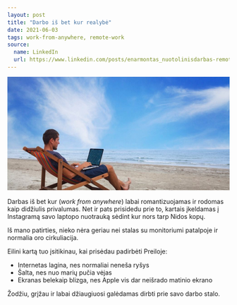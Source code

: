 ```yaml
---
layout: post
title: "Darbo iš bet kur realybė"
date: 2021-06-03
tags: work-from-anywhere, remote-work
source:
  name: LinkedIn
  url: https://www.linkedin.com/posts/enarmontas_nuotolinisdarbas-remotework-activity-6806225173780471808-sCM9
---
```


![Work from anywhere](/images/2021/work-from-anywhere.jpg)

Darbas iš bet kur (*work from anywhere*) labai romantizuojamas ir rodomas kaip didžiulis privalumas.
Net ir pats prisidedu prie to, kartais įkeldamas į Instagramą savo laptopo nuotrauką sėdint kur nors tarp Nidos kopų.

Iš mano patirties, nieko nėra geriau nei stalas su monitoriumi patalpoje ir normalia oro cirkuliacija.

Eilini kartą tuo įsitikinau, kai prisėdau padirbėti Preiloje:
  - Internetas lagina, nes normaliai neneša ryšys
  - Šalta, nes nuo marių pučia vėjas
  - Ekranas belekaip blizga, nes Apple vis dar neišrado matinio ekrano

Žodžiu, grįžau ir labai džiaugiuosi galėdamas dirbti prie savo darbo stalo.
